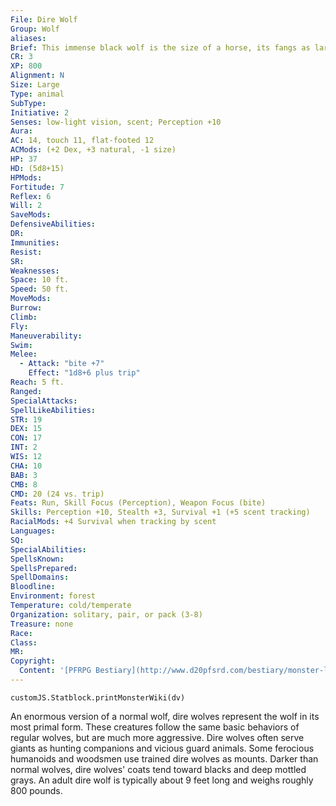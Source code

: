```yaml
---
File: Dire Wolf
Group: Wolf
aliases: 
Brief: This immense black wolf is the size of a horse, its fangs as large and sharp as knives.
CR: 3
XP: 800
Alignment: N
Size: Large
Type: animal
SubType: 
Initiative: 2
Senses: low-light vision, scent; Perception +10
Aura: 
AC: 14, touch 11, flat-footed 12
ACMods: (+2 Dex, +3 natural, -1 size)
HP: 37
HD: (5d8+15)
HPMods: 
Fortitude: 7
Reflex: 6
Will: 2
SaveMods: 
DefensiveAbilities: 
DR: 
Immunities: 
Resist: 
SR: 
Weaknesses: 
Space: 10 ft.
Speed: 50 ft.
MoveMods: 
Burrow: 
Climb: 
Fly: 
Maneuverability: 
Swim: 
Melee: 
  - Attack: "bite +7"
    Effect: "1d8+6 plus trip"
Reach: 5 ft.
Ranged: 
SpecialAttacks: 
SpellLikeAbilities: 
STR: 19
DEX: 15
CON: 17
INT: 2
WIS: 12
CHA: 10
BAB: 3
CMB: 8
CMD: 20 (24 vs. trip)
Feats: Run, Skill Focus (Perception), Weapon Focus (bite)
Skills: Perception +10, Stealth +3, Survival +1 (+5 scent tracking)
RacialMods: +4 Survival when tracking by scent
Languages: 
SQ: 
SpecialAbilities: 
SpellsKnown: 
SpellsPrepared: 
SpellDomains: 
Bloodline: 
Environment: forest
Temperature: cold/temperate
Organization: solitary, pair, or pack (3-8)
Treasure: none
Race: 
Class: 
MR: 
Copyright:
  Content: '[PFRPG Bestiary](http://www.d20pfsrd.com/bestiary/monster-listings/animals/canines/wolf/dire-wolf)'
---
```

```dataviewjs
customJS.Statblock.printMonsterWiki(dv)
```
An enormous version of a normal wolf, dire wolves represent the wolf in its most primal form. These creatures follow the same basic behaviors of regular wolves, but are much more aggressive. Dire wolves often serve giants as hunting companions and vicious guard animals. Some ferocious humanoids and woodsmen use trained dire wolves as mounts. Darker than normal wolves, dire wolves' coats tend toward blacks and deep mottled grays. An adult dire wolf is typically about 9 feet long and weighs roughly 800 pounds.
